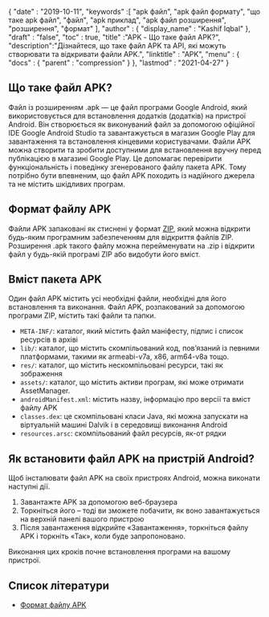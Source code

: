 {
  "date" : "2019-10-11",
  "keywords" :[ "apk файл", "apk файл формату", "що таке apk файл", "файл", "apk приклад", "apk файл розширення", "розширення", "формат" ],
  "author" : {
    "display_name" : "Kashif Iqbal"
},
  "draft" : "false",
  "toc" : true,
  "title" :"APK - Що таке файл APK?",
  "description":"Дізнайтеся, що таке файл APK та API, які можуть створювати та відкривати файли APK.",
  "linktitle" : "APK",
  "menu" : {
    "docs" : {
      "parent" : "compression"
}
},
  "lastmod" : "2021-04-27"
}

## Що таке файл APK?

Файл із розширенням .apk — це файл програми Google Android, який використовується для встановлення додатків (додатків) на пристрої Android. Він створюється як виконуваний файл за допомогою офіційної IDE Google Android Studio та завантажується в магазин Google Play для завантаження та встановлення кінцевими користувачами. Файли APK можна створити та зробити доступними для встановлення вручну перед публікацією в магазині Google Play. Це допомагає перевірити функціональність і поведінку згенерованого файлу пакета APK. Тому потрібно бути впевненим, що файл APK походить із надійного джерела та не містить шкідливих програм.

## Формат файлу APK

Файли APK запаковані як стиснені у формат [ZIP](/uk/compression/zip/), який можна відкрити будь-яким програмним забезпеченням для відкриття файлів ZIP. Розширення .apk такого файлу можна перейменувати на .zip і відкрити файл у будь-якій програмі ZIP або видобути його вміст.

## Вміст пакета APK

Один файл APK містить усі необхідні файли, необхідні для його встановлення та виконання. Файл APK, розпакований за допомогою програми ZIP, містить такі файли та папки.

* `META-INF/`: каталог, який містить файл маніфесту, підпис і список ресурсів в архіві
* `lib/`: каталог, що містить скомпільований код, пов’язаний із певними платформами, такими як armeabi-v7a, x86, arm64-v8a тощо.
* `res/`: каталог, що містить нескомпільовані ресурси, такі як зображення
* `assets/`: каталог, що містить активи програм, які може отримати AssetManager.
* `androidManifest.xml`: містить назву, інформацію про версії та вміст файлу APK
* `classes.dex`: це скомпільовані класи Java, які можна запускати на віртуальній машині Dalvik і в середовищі виконання Android
* `resources.arsc`: скомпільований файл ресурсів, як-от рядки

## Як встановити файл APK на пристрій Android?

Щоб інсталювати файл APK на своїх пристроях Android, можна виконати наступні дії.

1. Завантажте APK за допомогою веб-браузера
2. Торкніться його – тоді ви зможете побачити, як воно завантажується на верхній панелі вашого пристрою
3. Після завантаження відкрийте «Завантаження», торкніться файлу APK і торкніть «Так», коли буде запропоновано.

Виконання цих кроків почне встановлення програми на вашому пристрої.

## Список літератури

* [Формат файлу APK](https://en.wikipedia.org/wiki/Android_application_package)

